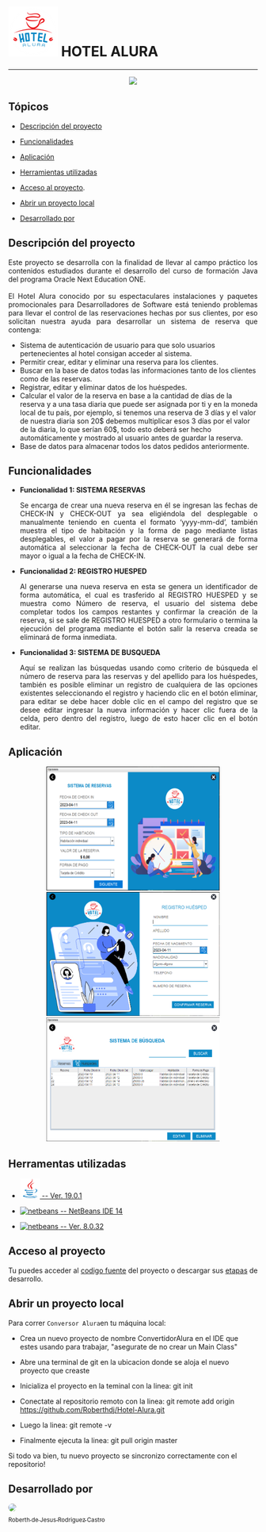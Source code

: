 <div align="left">
<h1><img src="https://github.com/Roberthdj/Hotel-Alura/blob/master/src/imagenes/Ha-100px.png" alt="hotel_alura" width="100" height="100"/>  HOTEL ALURA</h1> 
</div>

<hr>

<p align="center">
   <img src="http://img.shields.io/static/v1?label=STATUS&message=EN DESARROLLO%20&color=RED&style=for-the-badge" #vitrinedev/>
</p>

## Tópicos 

- [Descripción del proyecto](#descripción-del-proyecto)

- [Funcionalidades](#funcionalidades)

- [Aplicación](#aplicación)

- [Herramientas utilizadas](#herramentas-utilizadas)

- [Acceso al proyecto](#acceso-al-proyecto).

- [Abrir un proyecto local](#abrir-un-proyecto-local)

- [Desarrollado por](#desarrollado-por)

## Descripción del proyecto 

<p align="justify">
Este proyecto se desarrolla con la finalidad de llevar al campo práctico los contenidos estudiados durante el desarrollo del curso de formación Java del programa Oracle Next Education ONE.<br><br>
El Hotel Alura conocido por su espectaculares instalaciones y paquetes promocionales para Desarrolladores de Software está teniendo problemas para llevar el control de las reservaciones hechas por sus clientes, por eso solicitan nuestra ayuda para desarrollar un sistema de reserva que contenga: 
</p>

* Sistema de autenticación de usuario para que solo usuarios pertenecientes al hotel consigan acceder al sistema.
* Permitir crear, editar y eliminar una reserva para los clientes.
* Buscar en la base de datos todas las informaciones tanto de los clientes como de las reservas.
* Registrar, editar y eliminar datos de los huéspedes.
* Calcular el valor de la reserva en base a la cantidad de días de la reserva y a una tasa diaria que puede ser asignada por ti y en la moneda local de tu país, por ejemplo, si tenemos una reserva de 3 días y el valor de nuestra diaria son 20$ debemos multiplicar esos 3 días por el valor de la diaria, lo que serían 60$, todo esto deberá ser hecho automáticamente y mostrado al usuario antes de guardar la reserva.
* Base de datos para almacenar todos los datos pedidos anteriormente.

## Funcionalidades
- <p align="justify"><strong>Funcionalidad 1: SISTEMA RESERVAS</strong> <br>
   <p align="justify">Se encarga de crear una nueva reserva en él se ingresan las fechas de CHECK-IN y CHECK-OUT ya sea eligiéndola del desplegable o manualmente          teniendo en cuenta el formato ‘yyyy-mm-dd’, también muestra el tipo de habitación y la forma de pago mediante listas desplegables, el valor a pagar por la reserva      se generará de forma automática al seleccionar la fecha de CHECK-OUT la cual debe ser mayor o igual a la fecha de CHECK-IN.
   </p>
</p>

- <p align="justify"><strong>Funcionalidad 2: REGISTRO HUESPED</strong> <br>
   <p align="justify">Al generarse una nueva reserva en esta se genera un identificador de forma automática, el cual es trasferido al REGISTRO HUESPED y se muestra        como Número de reserva, el usuario del sistema debe completar todos los campos restantes y confirmar la creación de la reserva, si se sale de REGISTRO HUESPED a        otro formulario o termina la ejecución del programa mediante el botón salir la reserva creada se eliminará de forma inmediata.
   </p>
</p>

- <p align="justify"><strong>Funcionalidad 3: SISTEMA DE BUSQUEDA</strong> <br>
      <p align="justify">Aquí se realizan las búsquedas usando como criterio de búsqueda el número de reserva para las reservas y del apellido para los huéspedes,           también es posible eliminar un registro de cualquiera de las opciones existentes seleccionando el registro y haciendo clic en el botón eliminar, para editar se         debe hacer doble clic en el campo del registro que se desee editar ingresar la nueva información y hacer clic fuera de la celda, pero dentro del registro,             luego de esto hacer clic en el botón editar.
      </p>
</p>

## Aplicación

<div align="center">

  <img src="https://github.com/Roberthdj/Hotel-Alura/blob/master/img-readme/Reserva.png" alt="netbeans" width="350" height="250"/>
  <img src="https://github.com/Roberthdj/Hotel-Alura/blob/master/img-readme/Huesped.png" alt="netbeans" width="350" height="250"/>
  <img src="https://github.com/Roberthdj/Hotel-Alura/blob/master/img-readme/Busqueda.png" alt="netbeans" width="350" height="250"/>  

</div>

###

## Herramentas utilizadas

- <a href="https://www.java.com" target="_blank"> <img src="https://raw.githubusercontent.com/devicons/devicon/master/icons/java/java-original.svg" alt="java" width="40" height="40"/> -- Ver. 19.0.1</a> 

- <a href="https://netbeans.apache.org/" target="_blank"> <img src="https://netbeans.apache.org/images/apache-netbeans.svg" alt="netbeans" width="40" height="40"/> -- NetBeans IDE 14</a>

- <a href="https://www.mysql.com/" target="_blank"> <img src="https://www.mysql.com/common/logos/logo-mysql-170x115.png" alt="netbeans" width="40" height="40"/> -- Ver. 8.0.32</a>

###

## Acceso al proyecto

Tu puedes acceder al [codigo fuente](https://github.com/Roberthdj/Hotel-Alura) del proyecto o descargar sus [etapas](https://github.com/Roberthdj/Hotel-Alura/tags) de desarrollo.

## Abrir un proyecto local

Para correr `Conversor Alura`en tu máquina local:

- Crea un nuevo proyecto de nombre ConvertidorAlura en el IDE que estes usando para trabajar, "asegurate de no crear un Main Class"

- Abre una terminal de git en la ubicacion donde se aloja el nuevo proyecto que creaste

- Inicializa el proyecto en la teminal con la linea: git init

- Conectate al repositorio remoto con la linea: git remote add origin https://github.com/Roberthdj/Hotel-Alura.git

- Luego la linea: git remote -v

- Finalmente ejecuta la linea: git pull origin master

Si todo va bien, tu nuevo proyecto se sincronizo correctamente con el repositorio!

## Desarrollado por

[<img style ="border-radius: 20px" src="https://avatars.githubusercontent.com/u/120141795?s=400&u=1224e7aef9eef9f87a1598bd2168761487581ef4&v=4" width=115><br><sub>Roberth de Jesus Rodriguez Castro</sub>](https://github.com/roberthdj)

